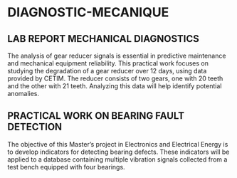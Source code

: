 # DIAGNOSTIC-MECANIQUE

## LAB REPORT MECHANICAL DIAGNOSTICS
The analysis of gear reducer signals is essential in predictive maintenance and mechanical equipment reliability. This practical work focuses on studying the degradation of a gear reducer over 12 days, using data provided by CETIM. The reducer consists of two gears, one with 20 teeth and the other with 21 teeth. Analyzing this data will help identify potential anomalies.
## PRACTICAL WORK ON BEARING FAULT DETECTION
The objective of this Master’s project in Electronics and Electrical Energy is to develop indicators for detecting bearing defects. These indicators will be applied to a database containing multiple vibration signals collected from a test bench equipped with four bearings.
